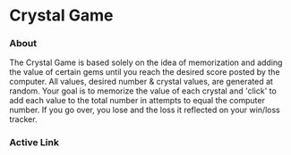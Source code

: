 <h1> Crystal Game </h1>

<h3> About </h3>
<p>The Crystal Game is based solely on the idea of memorization and adding the value of certain gems until you reach the 
desired score posted by the computer. All values, desired number & crystal values, are generated at random. Your goal is 
to memorize the value of each crystal and 'click' to add each value to the total number in attempts to equal the computer 
number. If you go over, you lose and the loss it reflected on your win/loss tracker.</p>

<h3> Active Link </h3>
<p></p>
